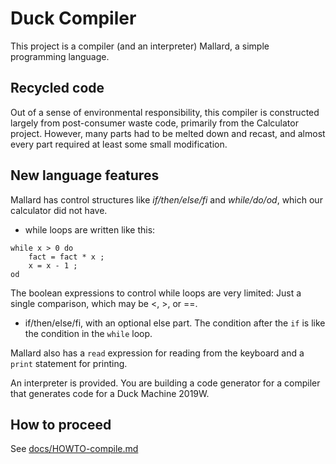 # Duck Compiler

This project is a compiler (and an interpreter) Mallard, 
a simple programming language.  

## Recycled code

Out of a sense of environmental responsibility, this compiler is constructed largely from post-consumer waste code, primarily from the Calculator project. However, many parts had to be melted down and recast, and almost every part required at least some small modification. 


## New language features

Mallard has control structures like 
*if/then/else/fi* and *while/do/od*, which 
our calculator did not have.  


* while loops are written like this: 

```
while x > 0 do
    fact = fact * x ;
    x = x - 1 ;
od
```

The boolean expressions to control while loops are very limited:  Just a single comparison, which may be <, >, or ==.  

* if/then/else/fi, with an optional else part.  The condition after the `if` is like the condition in the `while` loop.   

Mallard also has a ```read``` expression 
for reading from the keyboard and a 
```print``` statement for printing. 

An interpreter is provided.  You are building
a code generator for a compiler that generates
code for a Duck Machine 2019W. 

## How to proceed

See [docs/HOWTO-compile.md](docs/HOWTO-compile.md)

